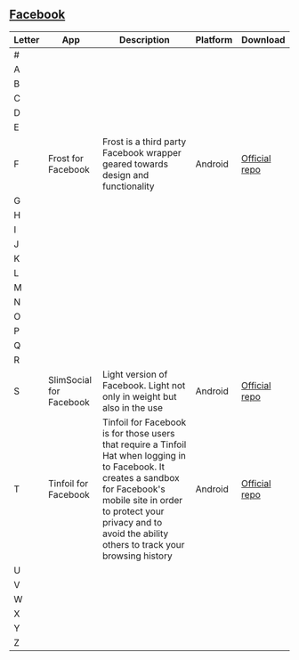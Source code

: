 ## [Facebook](www.facebook.com)
| Letter | App | Description |Platform| Download |
| --- | --- | --- | --- |---|
| # | | | |
| A | | | |
| B | | | |
| C | | | |
| D | | | |
| E | | | |
| F |Frost for Facebook | Frost is a third party Facebook wrapper geared towards design and functionality| Android|[Official repo](https://github.com/AllanWang/Frost-for-Facebook)|
| G | | | |
| H | | | |
| I | | | |
| J | | | |
| K | | | |
| L | | | |
| M | | | |
| N | | | |
| O | | | |
| P | | | |
| Q | | | |
| R | | | |
| S | SlimSocial for Facebook |Light version of Facebook. Light not only in weight but also in the use |Android|[Official repo](https://github.com/rignaneseleo/SlimSocial-for-Facebook) |
| T |Tinfoil for Facebook |Tinfoil for Facebook is for those users that require a Tinfoil Hat when logging in to Facebook. It creates a sandbox for Facebook's mobile site in order to protect your privacy and to avoid the ability others to track your browsing history |Android|[Official repo](https://github.com/velazcod/Tinfoil-Facebook) |
| U | | | |
| V | | | |
| W | | | |
| X | | | |
| Y | | | |
| Z | | | |